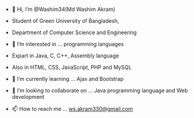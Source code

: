 - 👋 Hi, I’m @Washim34(Md Washim Akram)
- Student of Green University of Bangladesh,
- Department of Computer Science and Engineering

- 👀 I’m interested in ... programming languages
- Expart in Java, C, C++, Assembly language
- Also in HTML, CSS, JavaScript, PHP and MySQL
- 🌱 I’m currently learning ... Ajax and Bootstrap
- 💞️ I’m looking to collaborate on ... Java programming language and Web development
- 📫 How to reach me ... ws.akram330@gmail.com

<!---
Washim34/Washim34 is a ✨ special ✨ repository because its `README.md` (this file) appears on your GitHub profile.
You can click the Preview link to take a look at your changes.
--->
